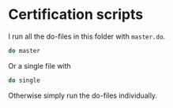 # Certification scripts

I run all the do-files in this folder with `master.do`.
``` stata
do master
```

Or a single file with
``` stata
do single
```

Otherwise simply run the do-files individually.
